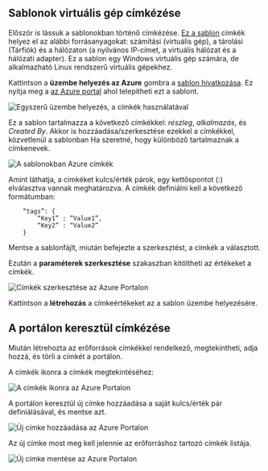 


## <a name="tagging-a-virtual-machine-through-templates"></a>Sablonok virtuális gép címkézése
Először is lássuk a sablonokban történő címkézése. [Ez a sablon](https://github.com/Azure/azure-quickstart-templates/tree/master/101-vm-tags) címkék helyez el az alábbi forrásanyagokat: számítási (virtuális gép), a tárolási (Tárfiók) és a hálózaton (a nyilvános IP-címet, a virtuális hálózat és a hálózati adapter). Ez a sablon egy Windows virtuális gép számára, de alkalmazható Linux rendszerű virtuális gépekhez.

Kattintson a **üzembe helyezés az Azure** gombra a [sablon hivatkozása](https://github.com/Azure/azure-quickstart-templates/tree/master/101-vm-tags). Ez nyitja meg a [az Azure portal](https://portal.azure.com/) ahol telepítheti ezt a sablont.

![Egyszerű üzembe helyezés, a címkék használatával](./media/virtual-machines-common-tag/deploy-to-azure-tags.png)

Ez a sablon tartalmazza a következő címkékkel: *részleg*, *alkalmazás*, és *Created By*. Akkor is hozzáadása/szerkesztése ezekkel a címkékkel, közvetlenül a sablonban Ha szeretné, hogy különböző tartalmaznak a címkenevek.

![A sablonokban Azure címkék](./media/virtual-machines-common-tag/azure-tags-in-a-template.png)

Amint láthatja, a címkéket kulcs/érték párok, egy kettőspontot (:) elválasztva vannak meghatározva. A címkék definiálni kell a következő formátumban:

        “tags”: {
            “Key1” : ”Value1”,
            “Key2” : “Value2”
        }

Mentse a sablonfájlt, miután befejezte a szerkesztést, a címkék a választott.

Ezután a **paraméterek szerkesztése** szakaszban kitöltheti az értékeket a címkék.

![Címkék szerkesztése az Azure Portalon](./media/virtual-machines-common-tag/edit-tags-in-azure-portal.png)

Kattintson a **létrehozás** a címkeértékeket az a sablon üzembe helyezésére.

## <a name="tagging-through-the-portal"></a>A portálon keresztül címkézése
Miután létrehozta az erőforrások címkékkel rendelkező, megtekintheti, adja hozzá, és törli a címkét a portálon.

A címkék ikonra a címkék megtekintéséhez:

![A címkék ikonra az Azure Portalon](./media/virtual-machines-common-tag/azure-portal-tags-icon.png)

A portálon keresztül új címke hozzáadása a saját kulcs/érték pár definiálásával, és mentse azt.

![Új címke hozzáadása az Azure Portalon](./media/virtual-machines-common-tag/azure-portal-add-new-tag.png)

Az új címke most meg kell jelennie az erőforráshoz tartozó címkék listája.

![Új címke mentése az Azure Portalon](./media/virtual-machines-common-tag/azure-portal-saved-new-tag.png)

